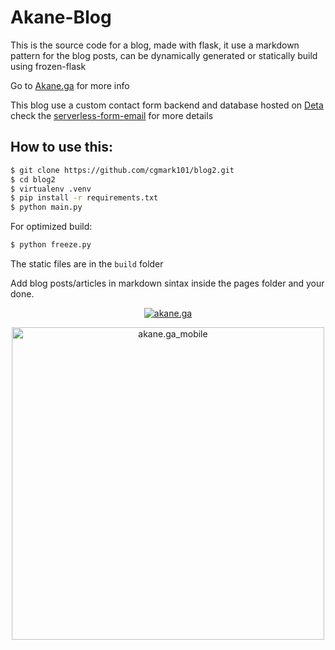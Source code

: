 # Akane-Blog

This is the source code for a blog, made with flask, it use a markdown pattern for the blog posts, can be dynamically
generated or statically build using frozen-flask

Go to [Akane.ga](https://akane.ga/articles/deta-blog/) for more info

This blog use a custom contact form backend and database hosted on [Deta](https://web.deta.sh) check the
[serverless-form-email](https://github.com/cgmark101/serverless-form-email) for more details

## How to use this:
```bash
$ git clone https://github.com/cgmark101/blog2.git
$ cd blog2
$ virtualenv .venv
$ pip install -r requirements.txt
$ python main.py
```

For optimized build:
```bash
$ python freeze.py
``` 

The static files are in the `build` folder

Add blog posts/articles in markdown sintax inside the pages folder and your done.

<p align="center">
    <a href="https://akane.ga" target="_blank"><img
            src="https://cdn.jsdelivr.net/gh/cgmark101/CDN-stuff@main/dist/img/akane.ga.jpg" alt="akane.ga"
            style="max-width:100%;"></a>
</p>

<p align="center">
    <a href="https://akane.ga" target="_blank"><img
            src="https://cdn.jsdelivr.net/gh/cgmark101/CDN-stuff@main/dist/img/akane.ga_(iPad).jpg"
            alt="akane.ga_mobile" width="500" /></a>
</p>
